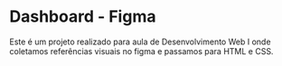 # Dashboard - Figma
Este é um projeto realizado para aula de Desenvolvimento Web I onde coletamos referências visuais no figma e passamos para HTML e CSS.
